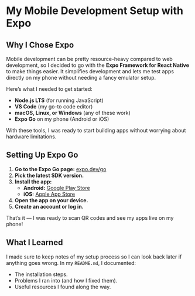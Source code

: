 # My Mobile Development Setup with Expo

## Why I Chose Expo

Mobile development can be pretty resource-heavy compared to web development, so I decided to go with the **Expo Framework for React Native** to make things easier. It simplifies development and lets me test apps directly on my phone without needing a fancy emulator setup.

Here’s what I needed to get started:

- **Node.js LTS** (for running JavaScript)
- **VS Code** (my go-to code editor)
- **macOS, Linux, or Windows** (any of these work)
- **Expo Go** on my phone (Android or iOS)

With these tools, I was ready to start building apps without worrying about hardware limitations.

## Setting Up Expo Go

1. **Go to the Expo Go page:** [expo.dev/go](https://expo.dev/go)
2. **Pick the latest SDK version.**
3. **Install the app:**
   - **Android:** [Google Play Store](https://play.google.com/store/apps/details?id=host.exp.exponent)
   - **iOS:** [Apple App Store](https://apps.apple.com/app/expo-go/id982107779)
4. **Open the app on your device.**
5. **Create an account or log in.**

That’s it — I was ready to scan QR codes and see my apps live on my phone!

## What I Learned

I made sure to keep notes of my setup process so I can look back later if anything goes wrong. In my `README.md`, I documented:

- The installation steps.
- Problems I ran into (and how I fixed them).
- Useful resources I found along the way.



